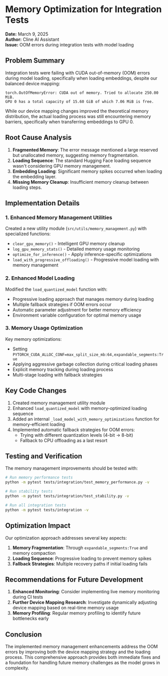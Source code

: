 # Memory Optimization for Integration Tests

**Date:** March 9, 2025  
**Author:** Cline AI Assistant  
**Issue:** OOM errors during integration tests with model loading

## Problem Summary

Integration tests were failing with CUDA out-of-memory (OOM) errors during model loading, specifically when loading embeddings, despite our balanced device mapping:

```text
torch.OutOfMemoryError: CUDA out of memory. Tried to allocate 250.00 MiB.
GPU 0 has a total capacity of 15.60 GiB of which 7.06 MiB is free.
```

While our device mapping changes improved the theoretical memory distribution, the actual loading process was still encountering memory barriers, specifically when transferring embeddings to GPU 0.

## Root Cause Analysis

1. **Fragmented Memory**: The error message mentioned a large reserved but unallocated memory, suggesting memory fragmentation.
2. **Loading Sequence**: The standard Hugging Face loading sequence wasn't considering GPU memory management.
3. **Embedding Loading**: Significant memory spikes occurred when loading the embedding layer.
4. **Missing Memory Cleanup**: Insufficient memory cleanup between loading steps.

## Implementation Details

### 1. Enhanced Memory Management Utilities

Created a new utility module (`src/utils/memory_management.py`) with specialized functions:

- `clear_gpu_memory()` - Intelligent GPU memory cleanup
- `log_gpu_memory_stats()` - Detailed memory usage monitoring
- `optimize_for_inference()` - Apply inference-specific optimizations
- `load_with_progressive_offloading()` - Progressive model loading with memory management

### 2. Enhanced Model Loading

Modified the `load_quantized_model` function with:

- Progressive loading approach that manages memory during loading
- Multiple fallback strategies if OOM errors occur
- Automatic parameter adjustment for better memory efficiency
- Environment variable configuration for optimal memory usage

### 3. Memory Usage Optimization

Key memory optimizations:

- Setting `PYTORCH_CUDA_ALLOC_CONF=max_split_size_mb:64,expandable_segments:True`
- Applying aggressive garbage collection during critical loading phases
- Explicit memory tracking during loading process
- Multi-stage loading with fallback strategies

## Key Code Changes

1. Created memory management utility module
2. Enhanced `load_quantized_model` with memory-optimized loading sequence
3. Added an internal `_load_model_with_memory_optimizations` function for memory-efficient loading
4. Implemented automatic fallback strategies for OOM errors:
   - Trying with different quantization levels (4-bit → 8-bit)
   - Fallback to CPU offloading as a last resort

## Testing and Verification

The memory management improvements should be tested with:

```bash
# Run memory performance tests
python -m pytest tests/integration/test_memory_performance.py -v

# Run stability tests
python -m pytest tests/integration/test_stability.py -v

# Run all integration tests
python -m pytest tests/integration -v
```

## Optimization Impact

Our optimization approach addresses several key aspects:

1. **Memory Fragmentation**: Through `expandable_segments:True` and memory compaction
2. **Loading Sequence**: Progressive loading to prevent memory spikes
3. **Fallback Strategies**: Multiple recovery paths if initial loading fails

## Recommendations for Future Development

1. **Enhanced Monitoring**: Consider implementing live memory monitoring during CI tests
2. **Further Device Mapping Research**: Investigate dynamically adjusting device mapping based on real-time memory usage
3. **Memory Profiling**: Regular memory profiling to identify future bottlenecks early

## Conclusion

The implemented memory management enhancements address the OOM errors by improving both the device mapping strategy and the loading process. This comprehensive approach provides both immediate fixes and a foundation for handling future memory challenges as the model grows in complexity.
